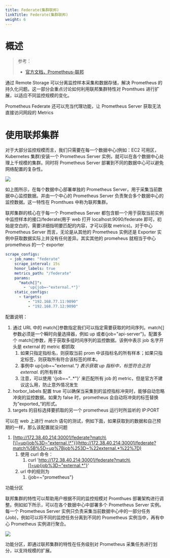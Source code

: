 ```yaml
---
title: Federate(集群联邦)
linkTitle: Federate(集群联邦)
weight: 6
---
```


# 概述

> 参考：
>
> - [官方文档，Prometheus-联邦](https://prometheus.io/docs/prometheus/latest/federation/)

通过 Remote Storage 可以分离监控样本采集和数据存储，解决 Prometheus 的持久化问题。这一部分会重点讨论如何利用联邦集群特性对 Promthues 进行扩展，以适应不同监控规模的变化。

Prometheus Federate 还可以充当代理功能，让 Prometheus Server 获取无法直接访问网段的 Metrics

# 使用联邦集群

对于大部分监控规模而言，我们只需要在每一个数据中心(例如：EC2 可用区，Kubernetes 集群)安装一个 Prometheus Server 实例，就可以在各个数据中心处理上千规模的集群。同时将 Prometheus Server 部署到不同的数据中心可以避免网络配置的复杂性。

![](https://notes-learning.oss-cn-beijing.aliyuncs.com/gx0oz1/1616069518476-78bbd4f5-fc64-4a96-bde6-2309bd716812.jpeg)

如上图所示，在每个数据中心部署单独的 Prometheus Server，用于采集当前数据中心监控数据。并由一个中心的 Prometheus Server 负责聚合多个数据中心的监控数据。这一特性在 Promthues 中称为联邦集群。

联邦集群的核心在于每一个 Prometheus Server 都包含额一个用于获取当前实例中监控样本的接口/federate(用于 web 打开 localhost:9090/federate 即可，初始是空白的，需要详细指明要匹配的内容，才可以获取 metrics)。对于中心 Prometheus Server 而言，无论是从其他的 Prometheus 实例还是 Exporter 实例中获取数据实际上并没有任何差异。其实其他的 promeheus 就相当于中心 prometheus 的一个 exporter

```yaml
scrape_configs:
  - job_name: "federate"
    scrape_interval: 15s
    honor_labels: true
    metrics_path: "/federate"
    params:
      "match[]":
        - 'up{job=~"external.*"}'
    static_configs:
      - targets:
          - "192.168.77.11:9090"
          - "192.168.77.12:9090"
```

配置说明：

1. 通过 URL 中的 match\[]参数指定我们可以指定需要获取的时间序列。match\[]参数必须是一个瞬时向量选择器，例如 up 或者{job="api-server"}。配置多个 match\[]参数，用于获取多组时间序列的监控数据。该例中表示 job 名字开头是 external 的 metric 都抓取
   1. 如果只指定指标名，则获取当前 prom 中该指标名的所有样本；如果只指定标签，则获取所有符合该标签的样本。
   2. 事例中 up{job=~"external._"} 表示获取 up 指标中，标签符合正则 external._ 的所有样本
   3. 注意，可以使用 '{job=~"..\*"}' 来匹配所有 job 的 metric，但是官方不建议这么用，防止意外情况发生
2. horbor_labels 配置 true 可以确保当采集到的监控指标冲突时，能够自动忽略冲突的监控数据。如果为 false 时，prometheus 会自动将冲突的标签替换为”exported\_“的形式。
3. targets 的目标选择要抓取的另一个 prometheus 运行时所监听的 IP:PORT

可以在 web 上进行 match 语句的测试，例如下面，如果获取到的数据和自己预期的一样，那么该配置就没问题

1. [http://172.38.40.214:30001/federate?match\[\]=up{job%3D~"external.\*"}](http://172.38.40.214:30001/federate?match%5B%5D=up%7Bjob%253D~%22external.*%22%7D)
   1. 使用 curl 命令：
      1. curl 'http://172.38.40.214:30001/federate?match\[]=up{job%3D~"external.*"}'
   2. url 中的规则为
      1. {job=~"prometheus"}

功能分区

联邦集群的特性可以帮助用户根据不同的监控规模对 Promthues 部署架构进行调整。例如如下所示，可以在各个数据中心中部署多个 Prometheus Server 实例。每一个 Prometheus Server 实例只负责采集当前数据中心中的一部分任务(Job)，例如可以将不同的监控任务分离到不同的 Prometheus 实例当中，再有中心 Prometheus 实例进行聚合。

![](https://notes-learning.oss-cn-beijing.aliyuncs.com/gx0oz1/1616069518457-5ea7fc2c-1edc-4ce8-acc4-b5bd7534e556.jpeg)

功能分区，即通过联邦集群的特性在任务级别对 Prometheus 采集任务进行划分，以支持规模的扩展。
